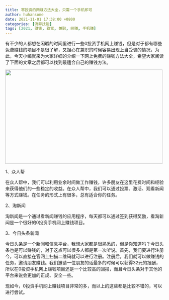 ```yaml
---
title: 零投资的网赚方法大全，只需一个手机即可
author: huhansome
date: 2021-11-01 17:38:00 +0800
categories: [流弊技能]
tags: [2021, 赚钱, 致富, 兼职, 网赚, 手机赚]
---
```



有不少的人都想在闲暇的时间里进行一些0投资手机网上赚钱，但是对于都有哪些免费赚钱的项目不是很了解，又担心在兼职的时候容易出现上当受骗的情况，为此，今天小编就来为大家详细的介绍一下网上免费的赚钱方法大全，希望大家阅读了下面的文章之后都可以找到最适合自己的赚钱方法。

<img src="http://www.jinduoxia.com.cn/d/file/2020-01-28/51fc0d54fa80591a838c058cfd0c7f52.jpg" style="width: 500px; height: 300px;"/>

1、众人帮

在众人帮中，我们可以利用业余时间做工作赚钱，许多朋友在这里花费时间和经验来获得他们的一些稳定的收益。在众人帮中，我们可以通过投票、激活、观看新闻等方式赚钱。在任务的形式上有很多，总有适合你的任务。

2、淘新闻

淘新闻是一个通过看新闻赚钱的应用程序，每天都可以通过签到获得奖励，看淘新闻是一个很好的0投资手机网上赚钱项目。

3、今日头条新闻

今日头条是一个新闻和信息平台，我想大家都是很熟悉的，但是你知道吗？今日头条也是可以赚钱的，对于这点可以很多人都是第一次听说。首先，我们要进行注册今，可以直接在官网上扫描二维码就可以进行注册。注册后，我们就可以做赚钱的任务，邀请朋友赚钱。我们邀请一位朋友的话最多的时候可以获得32元的报酬，所以在0投资手机网上赚钱项目还是一个比较高的回报，而且今日头条对于其他的平台来说会更加的正规、安全一些。

现如今，0投资手机网上赚钱项目非常的多，而以上的这些都是比较不错的，可以进行尝试。